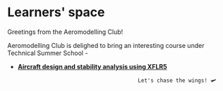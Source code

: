 # Learners' space
Greetings from the Aeromodelling Club!

Aeromodelling Club is delighed to bring an interesting course under Technical Summer School -

* **[Aircraft design and stability analysis using XFLR5](https://github.com/AeromodellingClubIITB/learners-space/tree/main/Aircraft%20design%20and%20stability%20analysis%20using%20XFLR5)**

                                                  
                                            Let's chase the wings! 🛩
 
 

 
